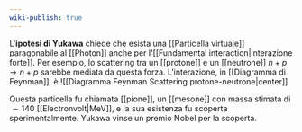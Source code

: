 ```yaml
---
wiki-publish: true
---
```

L'**ipotesi di Yukawa** chiede che esista una [[Particella virtuale]] paragonabile al [[Photon]] anche per l'[[Fundamental interaction|interazione forte]]. Per esempio, lo scattering tra un [[protone]] e un [[neutrone]] $n+p \rightarrow n+p$ sarebbe mediata da questa forza. L'interazione, in [[Diagramma di Feynman]], è
![[Diagramma Feynman Scattering protone-neutrone|center]]

Questa particella fu chiamata [[pione]], un [[mesone]] con massa stimata di $\sim140$ [[Electronvolt|MeV]], e la sua esistenza fu scoperta sperimentalmente. Yukawa vinse un premio Nobel per la scoperta.